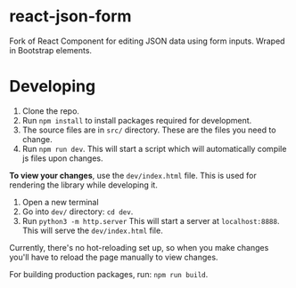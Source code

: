 # react-json-form

Fork of React Component for editing JSON data using form inputs. Wraped in Bootstrap elements. 

# Developing

 1. Clone the repo.
 2. Run `npm install` to install packages required for development.
 3. The source files are in `src/` directory. These are the files you need to change.
 4. Run `npm run dev`. This will start a script which will automatically compile
    js files upon changes.

**To view your changes**, use the `dev/index.html` file. This is used for rendering
the library while developing it.

 1. Open a new terminal
 2. Go into `dev/` directory: `cd dev`.
 3. Run `python3 -m http.server` This will start a server at `localhost:8888`.  
    This will serve the `dev/index.html` file.

Currently, there's no hot-reloading set up, so when you make changes you'll 
have to reload the page manually to view changes.

For building production packages, run: `npm run build`.